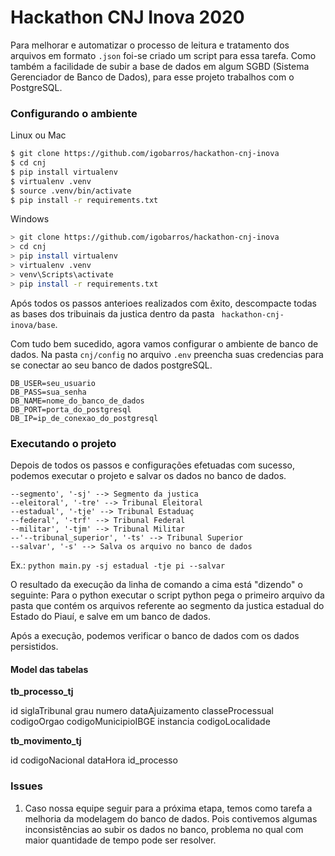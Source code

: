 # Hackathon CNJ Inova 2020

Para melhorar e automatizar o processo de leitura e tratamento dos arquivos em formato ```.json``` foi-se criado um script para essa tarefa. Como também a facilidade de subir a base de dados em algum SGBD (Sistema Gerenciador de Banco de Dados), para esse projeto trabalhos com o PostgreSQL.

### Configurando o ambiente

Linux ou Mac

```bash
$ git clone https://github.com/igobarros/hackathon-cnj-inova
$ cd cnj
$ pip install virtualenv
$ virtualenv .venv
$ source .venv/bin/activate
$ pip install -r requirements.txt
```

Windows

```bash
> git clone https://github.com/igobarros/hackathon-cnj-inova
> cd cnj
> pip install virtualenv
> virtualenv .venv
> venv\Scripts\activate
> pip install -r requirements.txt
```

Após todos os passos anterioes realizados com êxito, descompacte todas as bases dos tribuinais da justica dentro da pasta ``` hackathon-cnj-inova/base```.

Com tudo bem sucedido, agora vamos configurar o ambiente de banco de dados. Na pasta ```cnj/config``` no arquivo ```.env``` preencha suas credencias para se conectar ao seu banco de dados postgreSQL.

```
DB_USER=seu_usuario
DB_PASS=sua_senha
DB_NAME=nome_do_banco_de_dados
DB_PORT=porta_do_postgresql
DB_IP=ip_de_conexao_do_postgresql
```

### Executando o projeto

Depois de todos os passos e configurações efetuadas com sucesso, podemos executar o projeto e salvar os dados no banco de dados.

```
--segmento', '-sj' --> Segmento da justica
--eleitoral', '-tre' --> Tribunal Eleitoral
--estadual', '-tje' --> Tribunal Estaduaç
--federal', '-trf' --> Tribunal Federal
--militar', '-tjm' --> Tribunal Militar
--'--tribunal_superior', '-ts' --> Tribunal Superior
--salvar', '-s' --> Salva os arquivo no banco de dados
```

Ex.: ```python main.py -sj estadual -tje pi --salvar```

O resultado da execução da linha de comando a cima está "dizendo" o seguinte: Para o python executar o script python pega o primeiro arquivo da pasta que contém os arquivos referente ao segmento da justica estadual do Estado do Piauí, e salve em um banco de dados.

Após a execução, podemos verificar o banco de dados com os dados persistidos.

#### Model das tabelas

**tb_processo_tj**

  id
  siglaTribunal
  grau
  numero
  dataAjuizamento
  classeProcessual
  codigoOrgao
  codigoMunicipioIBGE
  instancia
  codigoLocalidade

**tb_movimento_tj**

  id
  codigoNacional
  dataHora
  id_processo

### Issues

1. Caso nossa equipe seguir  para a próxima etapa, temos como tarefa a melhoria da modelagem do banco de dados. Pois contivemos algumas inconsistências ao subir os dados no banco, problema no qual com maior quantidade de tempo pode ser resolver.
